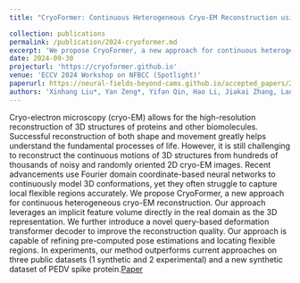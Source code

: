 ```yaml
---
title: "CryoFormer: Continuous Heterogeneous Cryo-EM Reconstruction using Transformer-based Neural Representations"

collection: publications
permalink: /publication/2024-cryoformer.md
excerpt: 'We propose CryoFormer, a new approach for continuous heterogeneous cryo-EM reconstruction. Our approach leverages an implicit feature volume directly in the real domain as the 3D representation. We further introduce a novel query-based deformation transformer decoder to improve the reconstruction quality. Our approach is capable of refining pre-computed pose estimations and locating flexible regions.'
date: 2024-09-30
projecturl: 'https://cryoformer.github.io'
venue: 'ECCV 2024 Workshop on NFBCC (Spotlight)'
paperurl: https://neural-fields-beyond-cams.github.io/accepted_papers/2.pdf'
authors: 'Xinhang Liu*, Yan Zeng*, Yifan Qin, Hao Li, Jiakai Zhang, Lan Xu, Jingyi Yu'
---
```

Cryo-electron microscopy (cryo-EM) allows for the high-resolution reconstruction of 3D structures of proteins and other biomolecules. Successful reconstruction of both shape and movement greatly helps understand the fundamental processes of life. However, it is still challenging to reconstruct the continuous motions of 3D structures from hundreds of thousands of noisy and randomly oriented 2D cryo-EM images. Recent advancements use Fourier domain coordinate-based neural networks to continuously model 3D conformations, yet they often struggle to capture local flexible regions accurately. We propose CryoFormer, a new approach for continuous heterogeneous cryo-EM reconstruction. Our approach leverages an implicit feature volume directly in the real domain as the 3D representation. We further introduce a novel query-based deformation transformer decoder to improve the reconstruction quality. Our approach is capable of refining pre-computed pose estimations and locating flexible regions. In experiments, our method outperforms current approaches on three public datasets (1 synthetic and 2 experimental) and a new synthetic dataset of PEDV spike protein.[Paper](https://arxiv.org/pdf/2306.04388.pdf)
